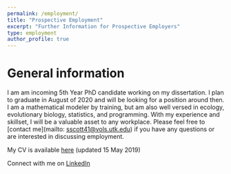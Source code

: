 ```yaml
---
permalink: /employment/
title: "Prospective Employment"
excerpt: "Further Information for Prospective Employers"
type: employment
author_profile: true
---
```


General information
======
I am am incoming 5th Year PhD candidate working on my dissertation. I plan to graduate in August of 2020 and will be looking for a position around then. I am a mathematical modeler by training, but am also well versed in ecology, evolutionary biology, statistics, and programming. With my experience and skillset, I will be a valuable asset to any workplace. Please feel free to [contact me](mailto: sscott41@vols.utk.edu) if you have any questions or are interested in discussing employment.  

My CV is available [here](https://shelbymscott.github.io/files/ScottCV_19_05_15Update.pdf) (updated 15 May 2019)
  
Connect with me on [LinkedIn](https://www.linkedin.com/in/shelby-scott)
